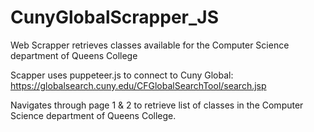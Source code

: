 # CunyGlobalScrapper_JS
Web Scrapper retrieves classes available for the Computer Science department of Queens College

Scapper uses puppeteer.js to connect to Cuny Global: https://globalsearch.cuny.edu/CFGlobalSearchTool/search.jsp

Navigates through page 1 & 2 to retrieve list of classes in the Computer Science department of Queens College. 

